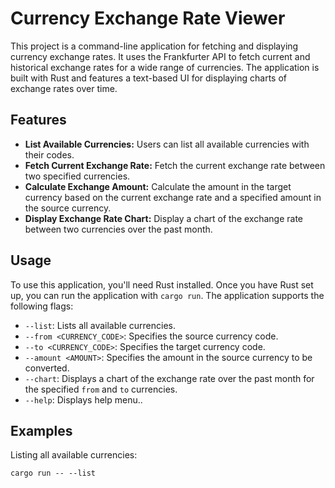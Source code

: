 # Currency Exchange Rate Viewer

This project is a command-line application for fetching and displaying currency exchange rates. It uses the Frankfurter API to fetch current and historical exchange rates for a wide range of currencies. The application is built with Rust and features a text-based UI for displaying charts of exchange rates over time.

## Features

- **List Available Currencies:** Users can list all available currencies with their codes.
- **Fetch Current Exchange Rate:** Fetch the current exchange rate between two specified currencies.
- **Calculate Exchange Amount:** Calculate the amount in the target currency based on the current exchange rate and a specified amount in the source currency.
- **Display Exchange Rate Chart:** Display a chart of the exchange rate between two currencies over the past month.

## Usage

To use this application, you'll need Rust installed. Once you have Rust set up, you can run the application with `cargo run`. The application supports the following flags:

- `--list`: Lists all available currencies.
- `--from <CURRENCY_CODE>`: Specifies the source currency code.
- `--to <CURRENCY_CODE>`: Specifies the target currency code.
- `--amount <AMOUNT>`: Specifies the amount in the source currency to be converted.
- `--chart`: Displays a chart of the exchange rate over the past month for the specified `from` and `to` currencies.
- `--help`: Displays help menu..

## Examples

Listing all available currencies:

```shell
cargo run -- --list
